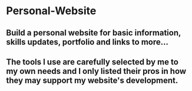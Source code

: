 # Personal-Website

## Build a personal website for basic information, skills updates, portfolio and links to more...

## The tools I use are carefully selected by me to my own needs and I only listed their pros in how they may support my website's development.
